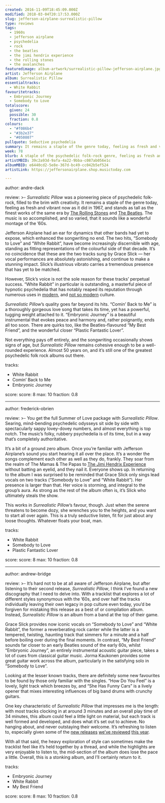 ```yaml
---
created: 2016-11-09T18:45:09.000Z
modified: 2018-03-04T20:17:53.000Z
slug: jefferson-airplane-surrealistic-pillow
type: reviews
tags:
  - 1960s
  - jefferson airplane
  - psychedelia
  - rock
  - the beatles
  - the jimi hendrix experience
  - the rolling stones
  - the avalanches
featuredimage: album-artwork/surrealistic-pillow-jefferson-airplane.jpg
artist: Jefferson Airplane
album: Surrealistic Pillow
essentialtracks:
  - White Rabbit
favouritetracks:
  - Embryonic Journey
  - Somebody to Love
totalscore:
  given: 24
  possible: 30
  fraction: 0.8
colours:
  - "#f086b4"
  - "#3b2e37"
  - "#050807"
pullquote: Seductive psychedelia
summary: It remains a staple of the genre today, feeling as fresh and vibrant now as it did in 1967, and stands as tall as the finest works of the same era by The Rolling Stones and The Beatles.  It sounds like a wonderful montage of the ’60s.
week: 78
blurb: A staple of the psychedelic folk-rock genre, feeling as fresh and vibrant now as it did in 1967. It sounds like a wonderful montage of the ’60s.
artistMBID: 39c2a93d-9afa-4a22-9bba-c087ab056e1c
albumMBID: e6440cd2-5e8e-367d-bc49-cc042b5ef524
artistLink: https://jeffersonairplane.shop.musictoday.com

---
```


author: andre-dack

review: >-
  *Surrealistic Pillow* was a pioneering piece of psychedelic folk-rock, filled to the brim with creativity. It remains a staple of the genre today, feeling as fresh and vibrant now as it did in 1967, and stands as tall as the finest works of the same era by [The Rolling Stones](/reviews/the-rolling-stones-let-it-bleed/) and [The Beatles](/reviews/the-beatles-revolver/). The music is so accomplished, and so varied, that it sounds like a wonderful montage of the ’60s. 
  
  Jefferson Airplane had an ear for dynamics that other bands had yet to expose, which enhanced the songwriting no end. The two hits, “Somebody to Love” and “White Rabbit”, have become increasingly discernible with age, standing as fitting representations of the colourful side of that decade. It’s no coincidence that these are the two tracks sung by Grace Slick — her vocal performances are absolutely astonishing, and continue to make a stunning impact. Slick’s illustrious vibrato carries a tremendous presence that has yet to be matched. 
  
  However, Slick’s voice is not the sole reason for these tracks’ perpetual success. “White Rabbit” in particular is outstanding, a masterful piece of hypnotic psychedelia that has notably reaped its reputation through numerous uses in [modern](https://www.youtube.com/watch?v=FcawX4ORU8k), and [not so modern](https://www.youtube.com/watch?v=YZTsYYHCYGY) culture. 
  
  *Surrealistic Pillow*’s quality goes far beyond its hits. “Comin’ Back to Me” is a thoroughly gorgeous love song that takes its time, yet has a powerful, tugging weight attached to it. “Embryonic Journey” is a beautiful instrumental that evokes peace and harmony and, rather poignantly, ends all too soon. There are quirks too, like the Beatles-flavoured “My Best Friend”, and the wonderful closer “Plastic Fantastic Lover”. 
  
  Not everything pays off entirely, and the songwriting occasionally shows signs of age, but *Surrealistic Pillow* remains cohesive enough to be a well-rounded experience. Almost 50 years on, and it’s still one of the greatest psychedelic folk rock albums out there.

tracks:
  - White Rabbit
  - ­Comin’ Back to Me
  - ­Embryonic Journey

score:
  score: 8
  max: 10
  fraction: 0.8

---
author: frederick-obrien

review: >-
  You get the full Summer of Love package with *Surrealistic Pillow*. Searing, mind-bending psychedelic odysseys sit side by side with spectacularly sappy lovey-dovey numbers, and almost everything is top notch. The music’s folky, rubbery psychedelia is of its time, but in a way that’s completely authoritative. 
  
  It’s a bit of a ground zero album. Once you’re familiar with Jefferson Airplane’s sound you start hearing it all over the place. It’s a wonder the songs complement each other as well as they do, frankly. They soar from the realm of The Mamas & The Papas to [The Jimi Hendrix Experience](/reviews/the-jimi-hendrix-experience-electric-ladyland/>) without batting an eyelid, and they nail it. Everyone shows up. In returning to the album I was surprised to be reminded that Grace Slick only sings lead vocals on two tracks (“Somebody to Love” and “White Rabbit”). Her presence is larger than that. Her voice is storming, and integral to the group’s aura. As strong as the rest of the album often is, it’s Slick who ultimately steals the show. 
  
  This works in *Surrealistic Pillow*’s favour, though. Just when the serene threatens to become dozy, she wrenches you to the heights, and you want to start all over again. This is a truly seductive listen, fit for just about any loose thoughts. Whatever floats your boat, man.

tracks:
  - White Rabbit
  - ­Somebody to Love
  - ­Plastic Fantastic Lover

score:
  score: 8
  max: 10
  fraction: 0.8

---
author: andrew-bridge

review: >-
  It’s hard not to be at all aware of Jefferson Airplane, but after listening to their second release, *Surrealistic Pillow*, I think I’ve found a new discography that I need to delve into. With a tracklist that explores a lot of different styles synonymous with the ’60s, and over half the tracks individually leaving their own legacy in pop culture even today, you’d be forgiven for mistaking this release as a best of or compilation album. Instead, *Surrealistic Pillow* is an album from a band at the top of their game. 
  
  Grace Slick provides now iconic vocals on “Somebody to Love” and “White Rabbit”, the former a reverberating rock canter while the latter is a tempered, twisting, haunting track that simmers for a minute and a half before boiling over during the final moments. In contrast, “My Best Friend” sounds far closer to an early Beatles sound of the early 60s, whilst “Embryonic Journey”, an entirely instrumental acoustic guitar piece, takes a lot of cues from classical guitar music. Jorma Kaukonen provides some great guitar work across the album, particularly in the satisfying solo in “Somebody to Love”. 
  
  Looking at the lesser known tracks, there are definitely some new favourites to be found by those only familiar with the singles. “How Do You Feel” is a lovely, light track which breezes by, and “She Has Funny Cars” is a lively opener that mixes interesting influences of big band drums with crunchy guitars. 
  
  One key characteristic of *Surrealistic Pillow* that impresses me is the length: with most tracks clocking in at around 3 minutes and an overall play time of 34 minutes, this album could feel a little light on material, but each track is well formed and developed, and does what it’s set out to achieve. No hanging about, and never outstaying their welcome. It’s refreshing to listen to, especially given some of the [new releases](/reviews/james-blake-the-colour-in-anything/) [we’ve reviewed](/reviews/swans-the-glowing-man/) [this year](/reviews/the-avalanches-wildflower/). 
  
  With all that said, the heavy exploration of style can sometimes make the tracklist feel like it’s held together by a thread, and while the highlights are very enjoyable to listen to, the mid-section of the album does lose the pace a little. Overall, this is a stonking album, and I’ll certainly return to it.

tracks:
  - Embryonic Journey
  - ­White Rabbit
  - ­My Best Friend

score:
  score: 8
  max: 10
  fraction: 0.8

